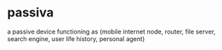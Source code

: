 passiva
=======

a passive device functioning as (mobile internet node, router,  file server,  search engine, user life history, personal agent)
